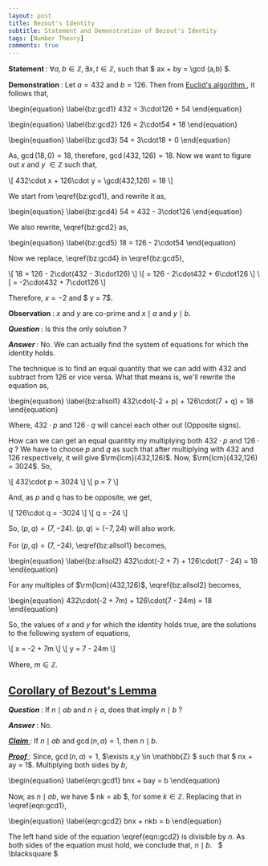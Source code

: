 ```yaml
---
layout: post
title: Bezout's Identity
subtitle: Statement and Demonstration of Bezout's Identity
tags: [Number Theory]
comments: true
---
```


<b>  Statement </b>: $\forall a,b \in \mathbb{Z}, \exists x,t \in \mathbb{Z}$, such that $ ax + by = \gcd (a,b) $.

<b> Demonstration </b>: Let $a = 432$ and $b = 126$. Then from <a href = "/2020-05-18-why-euclidean-algo-works"> Euclid's algorithm </a>, it follows that, 


\begin{equation}
    \label{bz:gcd1}
    432 = 3\cdot126 + 54 
\end{equation}

\begin{equation}
    \label{bz:gcd2}
    126 = 2\cdot54  + 18
\end{equation}

\begin{equation}
    \label{bz:gcd3}
    54  = 3\cdot18  +  0
\end{equation}


As, $\gcd(18,0) = 18$, therefore, $\gcd(432,126) = 18$. Now we want to figure out $x$ and $y$ $\in \mathbb{Z}$ such that,

\\[ 432\cdot x + 126\cdot y = \gcd(432,126) = 18 \\]

We start from \eqref{bz:gcd1}, and rewrite it as,

\begin{equation}
    \label{bz:gcd4}
    54 = 432 - 3\cdot126
\end{equation}

We also rewrite, \eqref{bz:gcd2} as,

\begin{equation}
    \label{bz:gcd5}
    18 = 126 - 2\cdot54
\end{equation}

Now we replace, \eqref{bz:gcd4} in \eqref{bz:gcd5},

\\[ 18 = 126 - 2\cdot(432 - 3\cdot126) \\]
\\[ = 126 - 2\cdot432 + 6\cdot126 \\]
\\[ = -2\cdot432 + 7\cdot126 \\]

Therefore, $x = -2$ and $ y = 7$.

<b> Observation </b>: $x$ and $y$ are co-prime and $x \mid a$ and $y \mid b$.

<b> <i> Question </i> </b>: Is this the only solution $?$

<b> <i> Answer </i> </b>: No. We can actually find the system of equations for which the identity holds.

The technique is to find an equal quantity that we can add with $432$ and subtract from $126$ or vice versa. What that means is, we'll rewrite the equation as, 

\begin{equation}
    \label{bz:allsol1}
    432\cdot(-2 + p) + 126\cdot(7 + q) = 18
\end{equation}

Where, $432\cdot p$ and $126\cdot q$ will cancel each other out (Opposite signs).

How can we can get an equal quantity my multiplying both $432\cdot p$ and $126\cdot q~?$ We have to choose $p$ and $q$ as such that after multiplying with $432$ and $126$ respectively, it will give $\rm{lcm}(432,126)$. Now, $\rm{lcm}(432,126) = 3024$. So,

\\[ 432\cdot p = 3024 \\]
\\[ p = 7 \\]

And, as $p$ and $q$ has to be opposite, we get,

\\[ 126\cdot q = -3024 \\]
\\[ q = -24 \\]

So, $(p,q) = (7,-24)$. $(p,q) = (-7,24)$ will also work. <br> <br> For $(p,q) = (7,-24)$, \eqref{bz:allsol1} becomes,

\begin{equation}
    \label{bz:allsol2}
    432\cdot(-2 + 7) + 126\cdot(7 - 24) = 18
\end{equation}

For any multiples of $\rm{lcm}(432,126)$, \eqref{bz:allsol2} becomes,

\begin{equation}
    432\cdot(-2 + 7m) + 126\cdot(7 - 24m) = 18
\end{equation}

So, the values of $x$ and $y$ for which the identity holds true, are the solutions to the following system of equations,

\\[ x = -2 + 7m \\]
\\[ y = 7 - 24m \\]

Where, $m \in \mathbb{Z}$.

<h2> <u> Corollary of Bezout's Lemma </u> </h2>

<b> <i> Question </i> </b>: If $n \mid ab$ and $n \nmid a$, does that imply $n \mid b ~?$ 

<b> <i> Answer </i> </b>: No.

<b> <i>  <u> Claim </u> </i> </b>: If $n \mid ab$ and $\gcd(n,a) = 1$, then $n \mid b$.

<b> <i> <u> Proof </u> </i> </b>: Since, $\gcd(n,a) = 1$, $\exists x,y \in \mathbb{Z} $ such that $ nx + ay = 1$. Multiplying both sides by $b$,

\begin{equation}
\label{eqn:gcd1}
bnx + bay = b 
\end{equation}

Now, as $n \mid ab$, we have $ nk = ab $, for some $k \in \mathbb{Z}$. Replacing that in \eqref{eqn:gcd1},

\begin{equation}
\label{eqn:gcd2}
bnx + nkb = b 
\end{equation}

The left hand side of the equation \eqref{eqn:gcd2} is divisible by $n$. As both sides of the equation must hold, we conclude that, $n \mid b$. &nbsp; $ \blacksquare $
